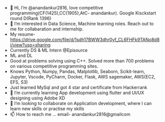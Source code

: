 - 👋 Hi, I’m @anandankur2816, love competitive programming(CF(1425),CC(1905),AtC- anandankur). Google Kisckstart round D(Rank 1396)
- 👀 I’m interested in Data Science, Machine learning roles. Reach out to me for collabaration and internship.
- My resume- https://drive.google.com/file/d/1sdh17BWW3dhr0yf_CL6FHFk9TANo8d8i/view?usp=sharing
- Currently DS & ML Intern @Episource
- ML and DL 
- Good at problems solving using C++. Solved more than 700 problems on various competitive programming sites. 
- Knows Python, Numpy, Pandas, Matplotlib, Seaborn, Scikit-learn, Jupyter, Vscode, PyCharm, Docker, Flask, AWS sagemaker, AWS(EC2, EFS, S3)
-  Just learned MySql and got 4 star and certificate from Hackerrank
- 🌱 I’m currently learning App development using flutter and UI/UX designing using Adobe XD
- 💞️ I’m looking to collaborate on Application development, where I can learn new skills or practise my skills 
- 📫 How to reach me ... email- anandankur2816@gmailcom

<!---
anandankur2816/anandankur2816 is a ✨ special ✨ repository because its `README.md` (this file) appears on your GitHub profile.
You can click the Preview link to take a look at your changes.
--->
